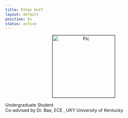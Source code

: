 ```yaml
---
title: Ethan Huff
layout: default
position: bs
status: active
---
```

<div class="flex-container" >
 <div align="center"><img src="{{site.url}}/{{site.baseurl}}/assets/img/{{ page.thumb}}" alt="Pic" height="200px" width="200px" border="1px solid gray">
 </div>
 <div class = "justified">
   <p>Undergraduate Student<br />
   Co-advised by Dr. Bae, ECE , UKY
     University of Kentucky
   </p>
 </div>
</div>
